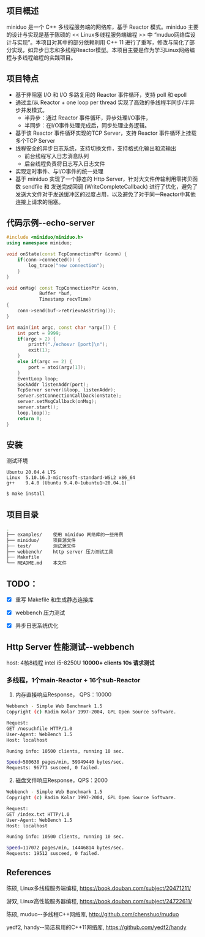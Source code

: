 ## 项目概述
miniduo 是一个 C++ 多线程服务端的网络库，基于 Reactor 模式。miniduo 主要的设计与实现是基于陈硕的 << Linux多线程服务端编程 >> 中 “muduo网络库设计与实现”。本项目对其中的部分依赖利用 C++ 11 进行了重写，修改与简化了部分实现，如异步日志和多线程Reactor模型。本项目主要是作为学习Linux网络编程与多线程编程的实践项目。

## 项目特点
- 基于非阻塞 I/O 和 I/O 多路复用的 Reactor 事件循环，支持 poll 和 epoll
- 通过主/从 Reactor + one loop per thread 实现了高效的多线程半同步/半异步并发模式。 
    - 半异步：通过 Reactor 事件循环，异步处理I/O事件，
    - 半同步：在I/O事件处理完成后，同步处理业务逻辑。
- 基于该 Reactor 事件循环实现的TCP Server，支持 Reactor 事件循环上挂载多个TCP Server
- 线程安全的异步日志系统，支持切换文件，支持格式化输出和流输出
    - 前台线程写入日志消息队列
    - 后台线程负责将日志写入日志文件
- 实现定时事件、与I/O事件的统一处理
- 基于 miniduo 实现了一个静态的 Http Server，针对大文件传输利用零拷贝函数 sendfile 和 发送完成回调 (WriteCompleteCallback) 进行了优化，避免了发送大文件对于发送缓冲区的过度占用，以及避免了对于同一Reactor中其他连接上请求的阻塞。

## 代码示例--echo-server
```c++
#include <miniduo/miniduo.h>
using namespace miniduo;

void onState(const TcpConnectionPtr &conn) {
    if(conn->connected()) {
        log_trace("new connection");
    }
}

void onMsg( const TcpConnectionPtr &conn,
            Buffer *buf,
            Timestamp recvTime) 
{
    conn->send(buf->retrieveAsString());
}

int main(int argc, const char *argv[]) {
    int port = 9999;
    if(argc > 2) {
        printf("./echosvr [port]\n");
        exit(1);
    }
    else if(argc == 2) {
        port = atoi(argv[1]);
    }
    EventLoop loop;
    SockAddr listenAddr(port);
    TcpServer server(&loop, listenAddr);
    server.setConnectionCallback(onState);
    server.setMsgCallback(onMsg);
    server.start();
    loop.loop();
    return 0;
}
```

## 安装
测试环境

    Ubuntu 20.04.4 LTS
    Linux  5.10.16.3-microsoft-standard-WSL2 x86_64
    g++    9.4.0 (Ubuntu 9.4.0-1ubuntu1~20.04.1) 

```bash
$ make install
```
## 项目目录

```bash
.
├── examples/    使用 miniduo 网络库的一些用例
├── miniduo/     项目源文件
├── test/        测试源文件
├── webbench/    http server 压力测试工具
├── Makefile     
└── README.md    本文件

```

## TODO：
- [x] 重写 Makefile 和生成静态连接库
- [x] webbench 压力测试
- [x] 异步日志系统优化


## Http Server 性能测试--webbench
host: 4核8线程 intel i5-8250U
**10000+ clients 10s 请求测试**
### 多线程，1个main-Reactor + 16个sub-Reactor
1. 内存直接响应Response， QPS：10000
```bash
Webbench - Simple Web Benchmark 1.5
Copyright (c) Radim Kolar 1997-2004, GPL Open Source Software.

Request:
GET /nosuchfile HTTP/1.0
User-Agent: WebBench 1.5
Host: localhost

Runing info: 10500 clients, running 10 sec.

Speed=580638 pages/min, 59949440 bytes/sec.
Requests: 96773 susceed, 0 failed.
```

2. 磁盘文件响应Response，QPS：2000
```bash
Webbench - Simple Web Benchmark 1.5
Copyright (c) Radim Kolar 1997-2004, GPL Open Source Software.

Request:
GET /index.txt HTTP/1.0
User-Agent: WebBench 1.5
Host: localhost

Runing info: 10500 clients, running 10 sec.

Speed=117072 pages/min, 14446814 bytes/sec.
Requests: 19512 susceed, 0 failed.
```



## References

陈硕, Linux多线程服务端编程, https://book.douban.com/subject/20471211/

游双, Linux高性能服务器编程, https://book.douban.com/subject/24722611/

陈硕, muduo--多线程C++网络库, http://github.com/chenshuo/muduo

yedf2, handy--简洁易用的C++11网络库, https://github.com/yedf2/handy
